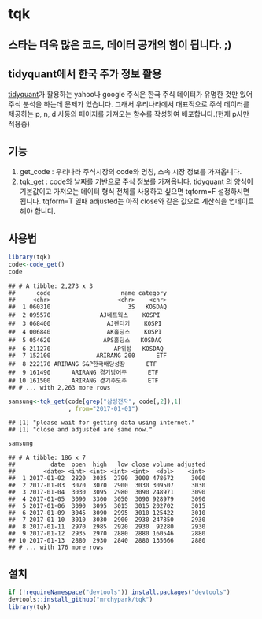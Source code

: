 tqk
================

스타는 더욱 많은 코드, 데이터 공개의 힘이 됩니다. ;)
----------------------------------------------------

tidyquant에서 한국 주가 정보 활용
---------------------------------

[tidyquant](https://github.com/business-science/tidyquant)가 활용하는 yahoo나 google 주식은 한국 주식 데이터가 유명한 것만 있어 주식 분석을 하는데 문제가 있습니다. 그래서 우리나라에서 대표적으로 주식 데이터를 제공하는 p, n, d 사등의 페이지를 가져오는 함수를 작성하여 배포합니다.(현재 p사만 적용중)

기능
----

1.  get\_code : 우리나라 주식시장의 code와 명칭, 소속 시장 정보를 가져옵니다.
2.  tqk\_get : code와 날짜를 기반으로 주식 정보를 가져옵니다. tidyquant 의 양식이 기본값이고 가져오는 데이터 형식 전체를 사용하고 싶으면 tqform=F 설정하시면 됩니다. tqform=T 일때 adjusted는 아직 close와 같은 값으로 계산식을 업데이트 해야 합니다.

사용법
------

``` r
library(tqk)
code<-code_get()
code
```

    ## # A tibble: 2,273 x 3
    ##      code                    name category
    ##     <chr>                   <chr>    <chr>
    ##  1 060310                      3S   KOSDAQ
    ##  2 095570              AJ네트웍스    KOSPI
    ##  3 068400                AJ렌터카    KOSPI
    ##  4 006840                AK홀딩스    KOSPI
    ##  5 054620               APS홀딩스   KOSDAQ
    ##  6 211270                  AP위성   KOSDAQ
    ##  7 152100             ARIRANG 200      ETF
    ##  8 222170 ARIRANG S&P한국배당성장      ETF
    ##  9 161490      ARIRANG 경기방어주      ETF
    ## 10 161500      ARIRANG 경기주도주      ETF
    ## # ... with 2,263 more rows

``` r
samsung<-tqk_get(code[grep("삼성전자", code[,2]),1]
                 , from="2017-01-01")
```

    ## [1] "please wait for getting data using internet."
    ## [1] "close and adjusted are same now."

``` r
samsung
```

    ## # A tibble: 186 x 7
    ##          date  open  high   low close volume adjusted
    ##        <date> <int> <int> <int> <int>  <dbl>    <int>
    ##  1 2017-01-02  2820  3035  2790  3000 478672     3000
    ##  2 2017-01-03  3070  3070  2900  3030 309507     3030
    ##  3 2017-01-04  3030  3095  2980  3090 248971     3090
    ##  4 2017-01-05  3090  3300  3050  3090 928979     3090
    ##  5 2017-01-06  3090  3095  3015  3015 202702     3015
    ##  6 2017-01-09  3045  3090  2995  3010 125422     3010
    ##  7 2017-01-10  3010  3030  2900  2930 247850     2930
    ##  8 2017-01-11  2970  2985  2920  2930  92280     2930
    ##  9 2017-01-12  2935  2970  2880  2880 160546     2880
    ## 10 2017-01-13  2880  2930  2840  2880 135666     2880
    ## # ... with 176 more rows

설치
----

``` r
if (!requireNamespace("devtools")) install.packages("devtools")
devtools::install_github("mrchypark/tqk")
library(tqk)
```
